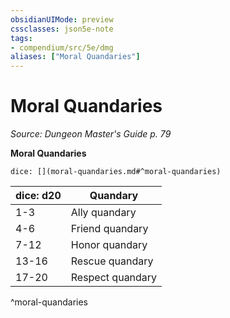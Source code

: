 ```yaml
---
obsidianUIMode: preview
cssclasses: json5e-note
tags:
- compendium/src/5e/dmg
aliases: ["Moral Quandaries"]
---
```

# Moral Quandaries
*Source: Dungeon Master's Guide p. 79* 

**Moral Quandaries**

`dice: [](moral-quandaries.md#^moral-quandaries)`

| dice: d20 | Quandary |
|-----------|----------|
| 1-3 | Ally quandary |
| 4-6 | Friend quandary |
| 7-12 | Honor quandary |
| 13-16 | Rescue quandary |
| 17-20 | Respect quandary |
^moral-quandaries